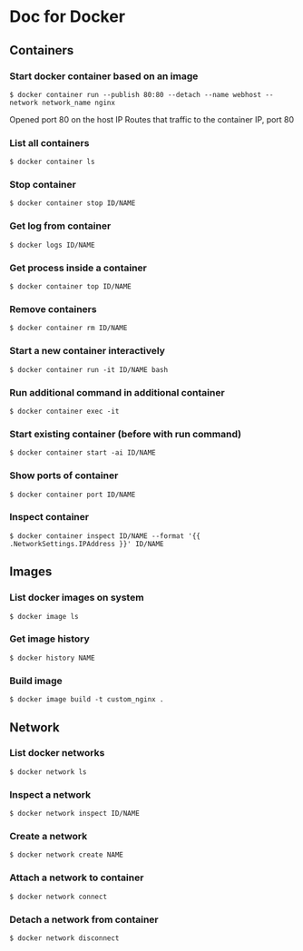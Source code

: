 # Doc for Docker

## Containers

### Start docker container based on an image
```console
$ docker container run --publish 80:80 --detach --name webhost --network network_name nginx
```
Opened port 80 on the host IP
Routes that traffic to the container IP, port 80

### List all containers

```console
$ docker container ls
```

### Stop container
```console
$ docker container stop ID/NAME
```

### Get log from container
```console
$ docker logs ID/NAME
```

### Get process inside a container
```console
$ docker container top ID/NAME
```

### Remove containers
```console
$ docker container rm ID/NAME
```
### Start a new container interactively
```console
$ docker container run -it ID/NAME bash
```

### Run additional command in additional container
```console
$ docker container exec -it 
```

### Start existing container (before with run command)
```console
$ docker container start -ai ID/NAME 
```

### Show ports of container
```console
$ docker container port ID/NAME
```

### Inspect container
```console
$ docker container inspect ID/NAME --format '{{ .NetworkSettings.IPAddress }}' ID/NAME
```

## Images

### List docker images on system
```console
$ docker image ls
```

### Get image history
```console
$ docker history NAME
```

### Build image
```console
$ docker image build -t custom_nginx .
```

## Network

### List docker networks
```console
$ docker network ls
```

### Inspect a network
```console
$ docker network inspect ID/NAME
```

### Create a network
```console
$ docker network create NAME
```

### Attach a network to container
```console
$ docker network connect
```

### Detach a network from container
```console
$ docker network disconnect
```